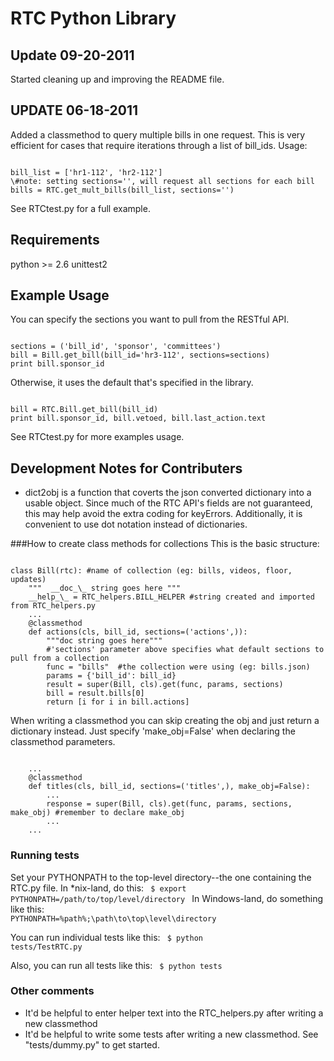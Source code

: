 RTC Python Library
==================
Update 09-20-2011
------
Started cleaning up and improving the README file.

UPDATE 06-18-2011
------
Added a classmethod to query multiple bills in one request. This is very
efficient for cases that require iterations through a list of bill_ids.
Usage:
<pre><code>
bill_list = ['hr1-112', 'hr2-112']
\#note: setting sections='', will request all sections for each bill
bills = RTC.get_mult_bills(bill_list, sections='')
</pre></code>
See RTCtest.py for a full example.



Requirements
------------
python >= 2.6
unittest2

Example Usage
-------------
You can specify the sections you want to pull from the RESTful API.
<pre><code>
sections = ('bill_id', 'sponsor', 'committees')
bill = Bill.get_bill(bill_id='hr3-112', sections=sections)
print bill.sponsor_id
</pre></code>

Otherwise, it uses the default that's specified in the library.

<pre><code>
bill = RTC.Bill.get_bill(bill_id)
print bill.sponsor_id, bill.vetoed, bill.last_action.text
</pre></code>

See RTCtest.py for more examples usage.

Development Notes for Contributers
----------------------------------
- dict2obj is a function that coverts the json converted dictionary into a usable object. Since much of the RTC API's fields are not guaranteed, this may help avoid the extra coding for keyErrors.  Additionally, it is convenient to use dot notation instead of dictionaries.

###How to create class methods for collections
This is the basic structure:
<pre><code>
class Bill(rtc): #name of collection (eg: bills, videos, floor, updates)
    """  __doc_\_ string goes here """
    __help_\_ = RTC_helpers.BILL_HELPER #string created and imported from RTC_helpers.py
    ...
    @classmethod
    def actions(cls, bill_id, sections=('actions',)):
        """doc string goes here"""
        #'sections' parameter above specifies what default sections to pull from a collection
        func = "bills"  #the collection were using (eg: bills.json)
        params = {'bill_id': bill_id}
        result = super(Bill, cls).get(func, params, sections)
        bill = result.bills[0]
        return [i for i in bill.actions]
</pre></code>
When writing a classmethod you can skip creating the obj and just return a dictionary instead.  Just specify 'make_obj=False' when declaring the classmethod parameters.

<pre><code>
    ...
    @classmethod
    def titles(cls, bill_id, sections=('titles',), make_obj=False):
        ...
        response = super(Bill, cls).get(func, params, sections, make_obj) #remember to declare make_obj
        ...
    ...
</pre></code>

### Running tests
Set your PYTHONPATH to the top-level directory--the one containing the RTC.py file. In *nix-land, do this:
<code>
$ export PYTHONPATH=/path/to/top/level/directory
</code>
In Windows-land, do something like this:
<code>
PYTHONPATH=%path%;\path\to\top\level\directory
</code>

You can run individual tests like this:
<code>
$ python tests/TestRTC.py
</code>

Also, you can run all tests like this:
<code>
$ python tests
</code>

### Other comments
- It'd be helpful to enter helper text into the RTC_helpers.py after writing a new classmethod
- It'd be helpful to write some tests after writing a new classmethod. See "tests/dummy.py" to get started.
